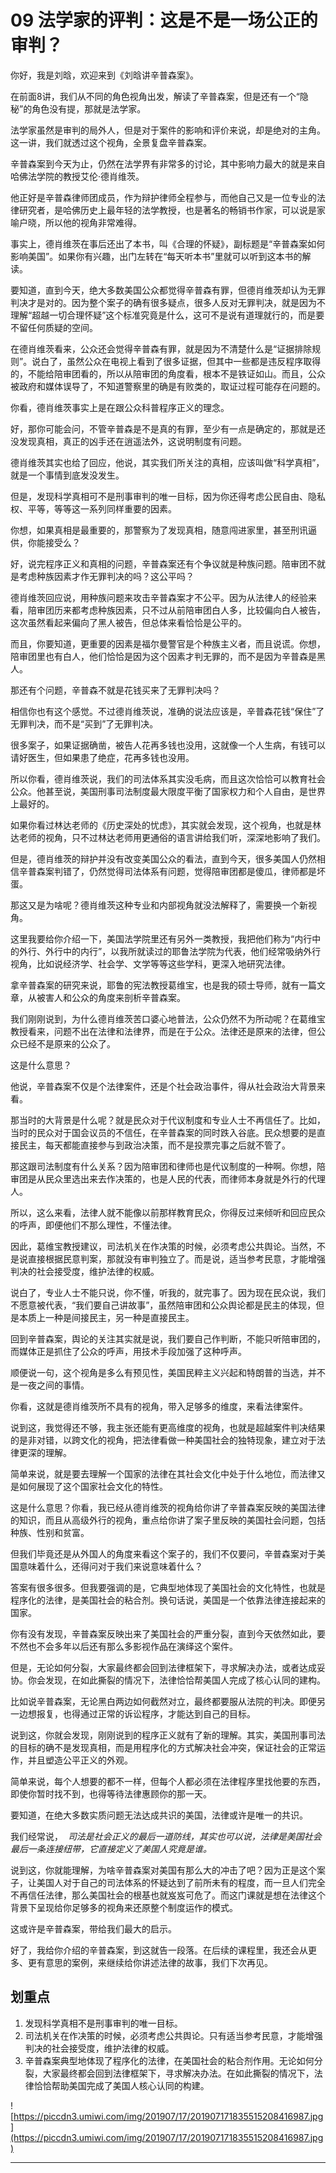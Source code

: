 # 09 法学家的评判：这是不是一场公正的审判？

你好，我是刘晗，欢迎来到《刘晗讲辛普森案》。

在前面8讲，我们从不同的角色视角出发，解读了辛普森案，但是还有一个“隐秘”的角色没有提，那就是法学家。

法学家虽然是审判的局外人，但是对于案件的影响和评价来说，却是绝对的主角。这一讲，我们就透过这个视角，全景复盘辛普森案。

辛普森案到今天为止，仍然在法学界有非常多的讨论，其中影响力最大的就是来自哈佛法学院的教授艾伦·德肖维茨。

他正好是辛普森律师团成员，作为辩护律师全程参与，而他自己又是一位专业的法律研究者，是哈佛历史上最年轻的法学教授，也是著名的畅销书作家，可以说是家喻户晓，所以他的视角非常难得。

事实上，德肖维茨在事后还出了本书，叫《合理的怀疑》，副标题是“辛普森案如何影响美国”。如果你有兴趣，出门左转在“每天听本书”里就可以听到这本书的解读。

要知道，直到今天，绝大多数美国公众都觉得辛普森有罪，但德肖维茨却认为无罪判决才是对的。因为整个案子的确有很多疑点，很多人反对无罪判决，就是因为不理解“超越一切合理怀疑”这个标准究竟是什么，这可不是说有道理就行的，而是要不留任何质疑的空间。

在德肖维茨看来，公众还会觉得辛普森有罪，就是因为不清楚什么是“证据排除规则”。说白了，虽然公众在电视上看到了很多证据，但其中一些都是违反程序取得的，不能给陪审团看的，所以从陪审团的角度看，根本不是铁证如山。而且，公众被政府和媒体误导了，不知道警察里的确是有败类的，取证过程可能存在问题的。

你看，德肖维茨事实上是在跟公众科普程序正义的理念。

好，那你可能会问，不管辛普森是不是真的有罪，至少有一点是确定的，那就是还没发现真相，真正的凶手还在逍遥法外，这说明制度有问题。

德肖维茨其实也给了回应，他说，其实我们所关注的真相，应该叫做“科学真相”，就是一个事情到底发没发生。

但是，发现科学真相可不是刑事审判的唯一目标，因为你还得考虑公民自由、隐私权、平等，等等这一系列同样重要的因素。

你想，如果真相是最重要的，那警察为了发现真相，随意闯进家里，甚至刑讯逼供，你能接受么？

好，说完程序正义和真相的问题，辛普森案还有个争议就是种族问题。陪审团不就是考虑种族因素才作无罪判决的吗？这公平吗？

德肖维茨回应说，用种族问题来攻击辛普森案才不公平。因为从法律人的经验来看，陪审团历来都考虑种族因素，只不过从前陪审团白人多，比较偏向白人被告，这次虽然看起来偏向了黑人被告，但总体来看恰恰是公平的。

而且，你要知道，更重要的因素是福尔曼警官是个种族主义者，而且说谎。你想，陪审团里也有白人，他们恰恰是因为这个因素才判无罪的，而不是因为辛普森是黑人。

那还有个问题，辛普森不就是花钱买来了无罪判决吗？

相信你也有这个感觉。不过德肖维茨说，准确的说法应该是，辛普森花钱“保住”了无罪判决，而不是“买到”了无罪判决。

很多案子，如果证据确凿，被告人花再多钱也没用，这就像一个人生病，有钱可以请好医生，但如果患了绝症，花再多钱也没用。

所以你看，德肖维茨说，我们的司法体系其实没毛病，而且这次恰恰可以教育社会公众。他甚至说，美国刑事司法制度最大限度平衡了国家权力和个人自由，是世界上最好的。

如果你看过林达老师的《历史深处的忧虑》，其实就会发现，这个视角，也就是林达老师的视角，只不过林达老师用更通俗的语言讲给我们听，深深地影响了我们。

但是，德肖维茨的辩护并没有改变美国公众的看法，直到今天，很多美国人仍然相信辛普森案判错了，仍然觉得司法体系有问题，觉得陪审团都是傻瓜，律师都是坏蛋。

那这又是为啥呢？德肖维茨这种专业和内部视角就没法解释了，需要换一个新视角。

这里我要给你介绍一下，美国法学院里还有另外一类教授，我把他们称为“内行中的外行、外行中的内行”，以我所就读过的耶鲁法学院为代表，他们经常吸纳外行视角，比如说经济学、社会学、文学等等这些学科，更深入地研究法律。

拿辛普森案的研究来说，耶鲁的宪法教授葛维宝，也是我的硕士导师，就有一篇文章，从被害人和公众的角度来剖析辛普森案。

我们刚刚说到，为什么德肖维茨苦口婆心地普法，公众仍然不为所动呢？在葛维宝教授看来，问题不出在法律和法律界，而是在于公众。法律还是原来的法律，但公众已经不是原来的公众了。

这是什么意思？

他说，辛普森案不仅是个法律案件，还是个社会政治事件，得从社会政治大背景来看。

那当时的大背景是什么呢？就是民众对于代议制度和专业人士不再信任了。比如，当时的民众对于国会议员的不信任，在辛普森案的同时跌入谷底。民众想要的是直接民主，每天都能直接参与到政治决策，而不是投票完事之后就不管了。

那这跟司法制度有什么关系？因为陪审团和律师也是代议制度的一种啊。你想，陪审团是从民众里选出来去作决策的，也是人民的代表，而律师本身就是外行的代理人。

所以，这么来看，法律人就不能像以前那样教育民众，你得反过来倾听和回应民众的呼声，即便他们不那么理性，不懂法律。

因此，葛维宝教授建议，司法机关在作决策的时候，必须考虑公共舆论。当然，不是说直接根据民意判案，那就没有审判独立了。而是说，适当参考民意，才能增强判决的社会接受度，维护法律的权威。

说白了，专业人士不能只说，你不懂，听我的，就完事了。因为现在民众说，我们不愿意被代表，“我们要自己讲故事”，虽然陪审团和公众舆论都是民主的体现，但是本质上一种是间接民主，另一种是直接民主。

回到辛普森案，舆论的关注其实就是说，我们要自己作判断，不能只听陪审团的，而媒体正是抓住了公众的呼声，用技术手段加强了这种呼声。

顺便说一句，这个视角是多么有预见性，美国民粹主义兴起和特朗普的当选，并不是一夜之间的事情。

你看，这就是德肖维茨所不具有的视角，带入足够多的维度，来看法律案件。

说到这，我觉得还不够，我主张还能有更高维度的视角，也就是超越案件判决结果的是非对错，以跨文化的视角，把法律看做一种美国社会的独特现象，建立对于法律更深的理解。

简单来说，就是要去理解一个国家的法律在其社会文化中处于什么地位，而法律又是如何展现了这个国家社会文化的特性。

这是什么意思？你看，我已经从德肖维茨的视角给你讲了辛普森案反映的美国法律的知识，而且从高级外行的视角，重点给你讲了案子里反映的美国社会问题，包括种族、性别和贫富。

但我们毕竟还是从外国人的角度来看这个案子的，我们不仅要问，辛普森案对于美国意味着什么，还得问对于我们来说意味着什么？

答案有很多很多。但我要强调的是，它典型地体现了美国社会的文化特性，也就是程序化的法律，是美国社会的粘合剂。换句话说，美国是一个依靠法律连接起来的国家。

你有没有发现，辛普森案反映出来了美国社会的严重分裂，直到今天依然如此，要不然也不会多年以后还有那么多影视作品在演绎这个案件。

但是，无论如何分裂，大家最终都会回到法律框架下，寻求解决办法，或者达成妥协。你会发现，在如此撕裂的情况下，法律恰恰帮美国人完成了核心认同的建构。

比如说辛普森案，无论黑白两边如何截然对立，最终都要服从法院的判决。即便另一边想报复，也得通过正常的诉讼程序，才能达到自己的目标。

说到这，你就会发现，刚刚说到的程序正义就有了新的理解。其实，美国刑事司法的目标的确不是发现真相，而是用程序化的方式解决社会冲突，保证社会的正常运作，并且塑造公平正义的外观。

简单来说，每个人想要的都不一样，但每个人都必须在法律程序里找他要的东西，即使你暂时找不到，也得等待法律惠顾你的那一天。

要知道，在绝大多数实质问题无法达成共识的美国，法律或许是唯一的共识。

我们经常说，  *司法是社会正义的最后一道防线，其实也可以说，法律是美国社会最后一条连接纽带，它直接定义了美国人究竟是谁。*

说到这，你就能理解，为啥辛普森案对美国有那么大的冲击了吧？因为正是这个案子，让美国人对于自己的司法体系的怀疑达到了前所未有的程度，而一旦人们完全不再信任法律，那么美国社会的根基也就岌岌可危了。而这门课就是想在法律这个背景下呈现给你足够多的视角来还原整个制度运作的模式。

这或许是辛普森案，带给我们最大的启示。 

好了，我给你介绍的辛普森案，到这就告一段落。在后续的课程里，我还会从更多、更有意思的案例，来继续给你讲述法律的故事，我们下次再见。

## 划重点

1. 发现科学真相不是刑事审判的唯一目标。
2. 司法机关在作决策的时候，必须考虑公共舆论。只有适当参考民意，才能增强判决的社会接受度，维护法律的权威。
3. 辛普森案典型地体现了程序化的法律，在美国社会的粘合剂作用。无论如何分裂，大家最终都会回到法律框架下，寻求解决办法。在如此撕裂的情况下，法律恰恰帮助美国完成了美国人核心认同的构建。

![https://piccdn3.umiwi.com/img/201907/17/201907171835515208416987.jpg](https://piccdn3.umiwi.com/img/201907/17/201907171835515208416987.jpg)

---
